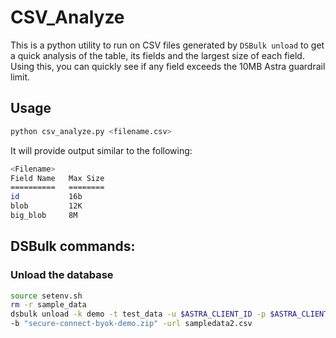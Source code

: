 # CSV_Analyze

This is a python utility to run on CSV files generated by `DSBulk unload` to get a
quick analysis of the table, its fields and the largest size of each field. Using
this, you can quickly see if any field exceeds the 10MB Astra guardrail limit.

## Usage

```sh
python csv_analyze.py <filename.csv>
```

It will provide output similar to the following:

```sh
<Filename>
Field Name   Max Size
==========   ========
id           16b
blob         12K
big_blob     8M
```

## DSBulk commands:

### Unload the database

```sh
source setenv.sh
rm -r sample_data
dsbulk unload -k demo -t test_data -u $ASTRA_CLIENT_ID -p $ASTRA_CLIENT_SECRET \
-b "secure-connect-byok-demo.zip" -url sampledata2.csv
```
